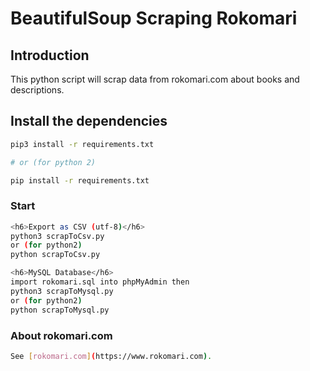 # BeautifulSoup Scraping Rokomari

## Introduction

This python script will scrap data from rokomari.com about books and descriptions.

## Install the dependencies
```bash
pip3 install -r requirements.txt

# or (for python 2)

pip install -r requirements.txt
```

### Start
```bash
<h6>Export as CSV (utf-8)</h6>
python3 scrapToCsv.py
or (for python2)
python scrapToCsv.py

<h6>MySQL Database</h6>
import rokomari.sql into phpMyAdmin then
python3 scrapToMysql.py
or (for python2)
python scrapToMysql.py
```

### About rokomari.com
```bash
See [rokomari.com](https://www.rokomari.com).
```